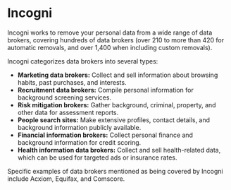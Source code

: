 # Incogni

Incogni works to remove your personal data from a wide range of data brokers, covering hundreds of data brokers (over 210 to more than 420 for automatic removals, and over 1,400 when including custom removals).

Incogni categorizes data brokers into several types:

*   **Marketing data brokers:** Collect and sell information about browsing habits, past purchases, and interests.
*   **Recruitment data brokers:** Compile personal information for background screening services.
*   **Risk mitigation brokers:** Gather background, criminal, property, and other data for assessment reports.
*   **People search sites:** Make extensive profiles, contact details, and background information publicly available.
*   **Financial information brokers:** Collect personal finance and background information for credit scoring.
*   **Health information data brokers:** Collect and sell health-related data, which can be used for targeted ads or insurance rates.

Specific examples of data brokers mentioned as being covered by Incogni include Acxiom, Equifax, and Comscore.